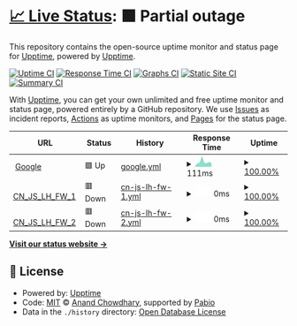 # [📈 Live Status](https://demo.upptime.js.org): <!--live status--> **🟧 Partial outage**

This repository contains the open-source uptime monitor and status page for [Upptime](https://upptime.js.org), powered by [Upptime](https://github.com/upptime/upptime).

[![Uptime CI](https://github.com/kx001001/upptime/workflows/Uptime%20CI/badge.svg)](https://github.com/kx001001/upptime/actions?query=workflow%3A%22Uptime+CI%22)
[![Response Time CI](https://github.com/kx001001/upptime/workflows/Response%20Time%20CI/badge.svg)](https://github.com/kx001001/upptime/actions?query=workflow%3A%22Response+Time+CI%22)
[![Graphs CI](https://github.com/kx001001/upptime/workflows/Graphs%20CI/badge.svg)](https://github.com/kx001001/upptime/actions?query=workflow%3A%22Graphs+CI%22)
[![Static Site CI](https://github.com/kx001001/upptime/workflows/Static%20Site%20CI/badge.svg)](https://github.com/kx001001/upptime/actions?query=workflow%3A%22Static+Site+CI%22)
[![Summary CI](https://github.com/kx001001/upptime/workflows/Summary%20CI/badge.svg)](https://github.com/kx001001/upptime/actions?query=workflow%3A%22Summary+CI%22)

With [Upptime](https://upptime.js.org), you can get your own unlimited and free uptime monitor and status page, powered entirely by a GitHub repository. We use [Issues](https://github.com/upptime/upptime/issues) as incident reports, [Actions](https://github.com/kx001001/upptime/actions) as uptime monitors, and [Pages](https://demo.upptime.js.org) for the status page.

<!--start: status pages-->
<!-- This summary is generated by Upptime (https://github.com/upptime/upptime) -->
<!-- Do not edit this manually, your changes will be overwritten -->
<!-- prettier-ignore -->
| URL | Status | History | Response Time | Uptime |
| --- | ------ | ------- | ------------- | ------ |
| <img alt="" src="https://icons.duckduckgo.com/ip3/www.google.com.ico" height="13"> [Google](https://www.google.com) | 🟩 Up | [google.yml](https://github.com/kx001001/upptime/commits/HEAD/history/google.yml) | <details><summary><img alt="Response time graph" src="./graphs/google/response-time-week.png" height="20"> 111ms</summary><br><a href="https://demo.upptime.js.org/history/google"><img alt="Response time 113" src="https://img.shields.io/endpoint?url=https%3A%2F%2Fraw.githubusercontent.com%2Fkx001001%2Fupptime%2FHEAD%2Fapi%2Fgoogle%2Fresponse-time.json"></a><br><a href="https://demo.upptime.js.org/history/google"><img alt="24-hour response time 101" src="https://img.shields.io/endpoint?url=https%3A%2F%2Fraw.githubusercontent.com%2Fkx001001%2Fupptime%2FHEAD%2Fapi%2Fgoogle%2Fresponse-time-day.json"></a><br><a href="https://demo.upptime.js.org/history/google"><img alt="7-day response time 111" src="https://img.shields.io/endpoint?url=https%3A%2F%2Fraw.githubusercontent.com%2Fkx001001%2Fupptime%2FHEAD%2Fapi%2Fgoogle%2Fresponse-time-week.json"></a><br><a href="https://demo.upptime.js.org/history/google"><img alt="30-day response time 105" src="https://img.shields.io/endpoint?url=https%3A%2F%2Fraw.githubusercontent.com%2Fkx001001%2Fupptime%2FHEAD%2Fapi%2Fgoogle%2Fresponse-time-month.json"></a><br><a href="https://demo.upptime.js.org/history/google"><img alt="1-year response time 112" src="https://img.shields.io/endpoint?url=https%3A%2F%2Fraw.githubusercontent.com%2Fkx001001%2Fupptime%2FHEAD%2Fapi%2Fgoogle%2Fresponse-time-year.json"></a></details> | <details><summary><a href="https://demo.upptime.js.org/history/google">100.00%</a></summary><a href="https://demo.upptime.js.org/history/google"><img alt="All-time uptime 100.00%" src="https://img.shields.io/endpoint?url=https%3A%2F%2Fraw.githubusercontent.com%2Fkx001001%2Fupptime%2FHEAD%2Fapi%2Fgoogle%2Fuptime.json"></a><br><a href="https://demo.upptime.js.org/history/google"><img alt="24-hour uptime 100.00%" src="https://img.shields.io/endpoint?url=https%3A%2F%2Fraw.githubusercontent.com%2Fkx001001%2Fupptime%2FHEAD%2Fapi%2Fgoogle%2Fuptime-day.json"></a><br><a href="https://demo.upptime.js.org/history/google"><img alt="7-day uptime 100.00%" src="https://img.shields.io/endpoint?url=https%3A%2F%2Fraw.githubusercontent.com%2Fkx001001%2Fupptime%2FHEAD%2Fapi%2Fgoogle%2Fuptime-week.json"></a><br><a href="https://demo.upptime.js.org/history/google"><img alt="30-day uptime 100.00%" src="https://img.shields.io/endpoint?url=https%3A%2F%2Fraw.githubusercontent.com%2Fkx001001%2Fupptime%2FHEAD%2Fapi%2Fgoogle%2Fuptime-month.json"></a><br><a href="https://demo.upptime.js.org/history/google"><img alt="1-year uptime 100.00%" src="https://img.shields.io/endpoint?url=https%3A%2F%2Fraw.githubusercontent.com%2Fkx001001%2Fupptime%2FHEAD%2Fapi%2Fgoogle%2Fuptime-year.json"></a></details>
| <img alt="" src="https://icons.duckduckgo.com/ip3/221.130.90.170.ico" height="13"> [CN_JS_LH_FW_1](https://221.130.90.170:8443) | 🟥 Down | [cn-js-lh-fw-1.yml](https://github.com/kx001001/upptime/commits/HEAD/history/cn-js-lh-fw-1.yml) | <details><summary><img alt="Response time graph" src="./graphs/cn-js-lh-fw-1/response-time-week.png" height="20"> 0ms</summary><br><a href="https://demo.upptime.js.org/history/cn-js-lh-fw-1"><img alt="Response time 0" src="https://img.shields.io/endpoint?url=https%3A%2F%2Fraw.githubusercontent.com%2Fkx001001%2Fupptime%2FHEAD%2Fapi%2Fcn-js-lh-fw-1%2Fresponse-time.json"></a><br><a href="https://demo.upptime.js.org/history/cn-js-lh-fw-1"><img alt="24-hour response time 0" src="https://img.shields.io/endpoint?url=https%3A%2F%2Fraw.githubusercontent.com%2Fkx001001%2Fupptime%2FHEAD%2Fapi%2Fcn-js-lh-fw-1%2Fresponse-time-day.json"></a><br><a href="https://demo.upptime.js.org/history/cn-js-lh-fw-1"><img alt="7-day response time 0" src="https://img.shields.io/endpoint?url=https%3A%2F%2Fraw.githubusercontent.com%2Fkx001001%2Fupptime%2FHEAD%2Fapi%2Fcn-js-lh-fw-1%2Fresponse-time-week.json"></a><br><a href="https://demo.upptime.js.org/history/cn-js-lh-fw-1"><img alt="30-day response time 0" src="https://img.shields.io/endpoint?url=https%3A%2F%2Fraw.githubusercontent.com%2Fkx001001%2Fupptime%2FHEAD%2Fapi%2Fcn-js-lh-fw-1%2Fresponse-time-month.json"></a><br><a href="https://demo.upptime.js.org/history/cn-js-lh-fw-1"><img alt="1-year response time 0" src="https://img.shields.io/endpoint?url=https%3A%2F%2Fraw.githubusercontent.com%2Fkx001001%2Fupptime%2FHEAD%2Fapi%2Fcn-js-lh-fw-1%2Fresponse-time-year.json"></a></details> | <details><summary><a href="https://demo.upptime.js.org/history/cn-js-lh-fw-1">100.00%</a></summary><a href="https://demo.upptime.js.org/history/cn-js-lh-fw-1"><img alt="All-time uptime 100.00%" src="https://img.shields.io/endpoint?url=https%3A%2F%2Fraw.githubusercontent.com%2Fkx001001%2Fupptime%2FHEAD%2Fapi%2Fcn-js-lh-fw-1%2Fuptime.json"></a><br><a href="https://demo.upptime.js.org/history/cn-js-lh-fw-1"><img alt="24-hour uptime 100.00%" src="https://img.shields.io/endpoint?url=https%3A%2F%2Fraw.githubusercontent.com%2Fkx001001%2Fupptime%2FHEAD%2Fapi%2Fcn-js-lh-fw-1%2Fuptime-day.json"></a><br><a href="https://demo.upptime.js.org/history/cn-js-lh-fw-1"><img alt="7-day uptime 100.00%" src="https://img.shields.io/endpoint?url=https%3A%2F%2Fraw.githubusercontent.com%2Fkx001001%2Fupptime%2FHEAD%2Fapi%2Fcn-js-lh-fw-1%2Fuptime-week.json"></a><br><a href="https://demo.upptime.js.org/history/cn-js-lh-fw-1"><img alt="30-day uptime 100.00%" src="https://img.shields.io/endpoint?url=https%3A%2F%2Fraw.githubusercontent.com%2Fkx001001%2Fupptime%2FHEAD%2Fapi%2Fcn-js-lh-fw-1%2Fuptime-month.json"></a><br><a href="https://demo.upptime.js.org/history/cn-js-lh-fw-1"><img alt="1-year uptime 100.00%" src="https://img.shields.io/endpoint?url=https%3A%2F%2Fraw.githubusercontent.com%2Fkx001001%2Fupptime%2FHEAD%2Fapi%2Fcn-js-lh-fw-1%2Fuptime-year.json"></a></details>
| <img alt="" src="https://icons.duckduckgo.com/ip3/58.221.8.114.ico" height="13"> [CN_JS_LH_FW_2](https://58.221.8.114:8443) | 🟥 Down | [cn-js-lh-fw-2.yml](https://github.com/kx001001/upptime/commits/HEAD/history/cn-js-lh-fw-2.yml) | <details><summary><img alt="Response time graph" src="./graphs/cn-js-lh-fw-2/response-time-week.png" height="20"> 0ms</summary><br><a href="https://demo.upptime.js.org/history/cn-js-lh-fw-2"><img alt="Response time 0" src="https://img.shields.io/endpoint?url=https%3A%2F%2Fraw.githubusercontent.com%2Fkx001001%2Fupptime%2FHEAD%2Fapi%2Fcn-js-lh-fw-2%2Fresponse-time.json"></a><br><a href="https://demo.upptime.js.org/history/cn-js-lh-fw-2"><img alt="24-hour response time 0" src="https://img.shields.io/endpoint?url=https%3A%2F%2Fraw.githubusercontent.com%2Fkx001001%2Fupptime%2FHEAD%2Fapi%2Fcn-js-lh-fw-2%2Fresponse-time-day.json"></a><br><a href="https://demo.upptime.js.org/history/cn-js-lh-fw-2"><img alt="7-day response time 0" src="https://img.shields.io/endpoint?url=https%3A%2F%2Fraw.githubusercontent.com%2Fkx001001%2Fupptime%2FHEAD%2Fapi%2Fcn-js-lh-fw-2%2Fresponse-time-week.json"></a><br><a href="https://demo.upptime.js.org/history/cn-js-lh-fw-2"><img alt="30-day response time 0" src="https://img.shields.io/endpoint?url=https%3A%2F%2Fraw.githubusercontent.com%2Fkx001001%2Fupptime%2FHEAD%2Fapi%2Fcn-js-lh-fw-2%2Fresponse-time-month.json"></a><br><a href="https://demo.upptime.js.org/history/cn-js-lh-fw-2"><img alt="1-year response time 0" src="https://img.shields.io/endpoint?url=https%3A%2F%2Fraw.githubusercontent.com%2Fkx001001%2Fupptime%2FHEAD%2Fapi%2Fcn-js-lh-fw-2%2Fresponse-time-year.json"></a></details> | <details><summary><a href="https://demo.upptime.js.org/history/cn-js-lh-fw-2">100.00%</a></summary><a href="https://demo.upptime.js.org/history/cn-js-lh-fw-2"><img alt="All-time uptime 100.00%" src="https://img.shields.io/endpoint?url=https%3A%2F%2Fraw.githubusercontent.com%2Fkx001001%2Fupptime%2FHEAD%2Fapi%2Fcn-js-lh-fw-2%2Fuptime.json"></a><br><a href="https://demo.upptime.js.org/history/cn-js-lh-fw-2"><img alt="24-hour uptime 100.00%" src="https://img.shields.io/endpoint?url=https%3A%2F%2Fraw.githubusercontent.com%2Fkx001001%2Fupptime%2FHEAD%2Fapi%2Fcn-js-lh-fw-2%2Fuptime-day.json"></a><br><a href="https://demo.upptime.js.org/history/cn-js-lh-fw-2"><img alt="7-day uptime 100.00%" src="https://img.shields.io/endpoint?url=https%3A%2F%2Fraw.githubusercontent.com%2Fkx001001%2Fupptime%2FHEAD%2Fapi%2Fcn-js-lh-fw-2%2Fuptime-week.json"></a><br><a href="https://demo.upptime.js.org/history/cn-js-lh-fw-2"><img alt="30-day uptime 100.00%" src="https://img.shields.io/endpoint?url=https%3A%2F%2Fraw.githubusercontent.com%2Fkx001001%2Fupptime%2FHEAD%2Fapi%2Fcn-js-lh-fw-2%2Fuptime-month.json"></a><br><a href="https://demo.upptime.js.org/history/cn-js-lh-fw-2"><img alt="1-year uptime 100.00%" src="https://img.shields.io/endpoint?url=https%3A%2F%2Fraw.githubusercontent.com%2Fkx001001%2Fupptime%2FHEAD%2Fapi%2Fcn-js-lh-fw-2%2Fuptime-year.json"></a></details>

<!--end: status pages-->

[**Visit our status website →**](https://demo.upptime.js.org)

## 📄 License

- Powered by: [Upptime](https://github.com/upptime/upptime)
- Code: [MIT](./LICENSE) © [Anand Chowdhary](https://anandchowdhary.com), supported by [Pabio](https://pabio.com)
- Data in the `./history` directory: [Open Database License](https://opendatacommons.org/licenses/odbl/1-0/)
